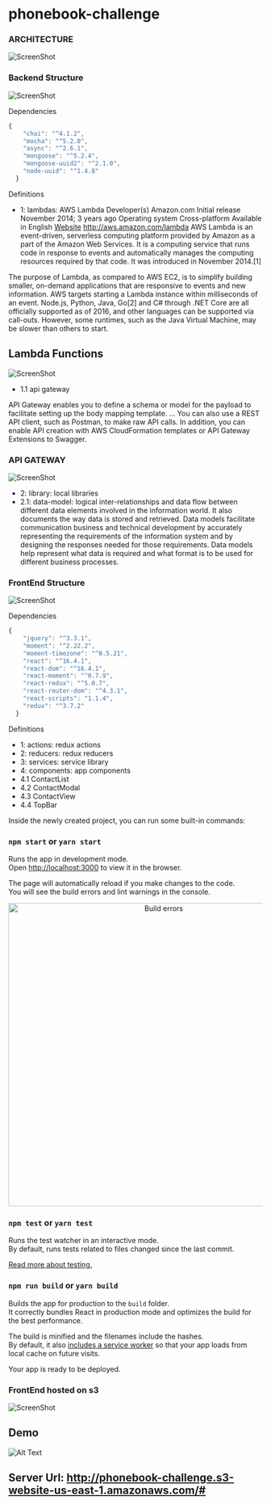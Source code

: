 # phonebook-challenge

### ARCHITECTURE
![ScreenShot](https://github.com/jhoncbuendia/phonebook-challenge/blob/master/img/architecture.png)

### Backend Structure
![ScreenShot](https://github.com/jhoncbuendia/phonebook-challenge/blob/master/img/backend_structure.png)

Dependencies

```javascript
{
    "chai": "^4.1.2",
    "mocha": "^5.2.0",
    "async": "^2.6.1",
    "mongoose": "^5.2.4",
    "mongoose-uuid2": "^2.1.0",
    "node-uuid": "^1.4.8"
  }
```
Definitions

* 1: lambdas: AWS Lambda Developer(s)	Amazon.com Initial release	November 2014; 3 years ago Operating system	Cross-platform Available in	English [Website](http://aws.amazon.com/lambda)	http://aws.amazon.com/lambda AWS Lambda is an event-driven, serverless computing platform provided by Amazon as a part of the Amazon Web Services. It is a computing service that runs code in response to events and automatically manages the computing resources required by that code. It was introduced in November 2014.[1]

The purpose of Lambda, as compared to AWS EC2, is to simplify building smaller, on-demand applications that are responsive to events and new information. AWS targets starting a Lambda instance within milliseconds of an event. Node.js, Python, Java, Go[2] and C# through .NET Core are all officially supported as of 2016, and other languages can be supported via call-outs. However, some runtimes, such as the Java Virtual Machine, may be slower than others to start.

## Lambda Functions
![ScreenShot](https://github.com/jhoncbuendia/phonebook-challenge/blob/master/img/lambda.png)

* 1.1 api gateway

API Gateway enables you to define a schema or model for the payload to facilitate setting up the body mapping template. ... You can also use a REST API client, such as Postman, to make raw API calls. In addition, you can enable API creation with AWS CloudFormation templates or API Gateway Extensions to Swagger.

### API GATEWAY
![ScreenShot](https://github.com/jhoncbuendia/phonebook-challenge/blob/master/img/api_gateway2.png)

* 2: library: local libraries
* 2.1: data-model: logical inter-relationships and data flow between different data elements involved in the information world. It also documents the way data is stored and retrieved. Data models facilitate communication business and technical development by accurately representing the requirements of the information system and by designing the responses needed for those requirements. Data models help represent what data is required and what format is to be used for different business processes.

### FrontEnd Structure
![ScreenShot](https://github.com/jhoncbuendia/phonebook-challenge/blob/master/img/frontend_structure.png)

Dependencies

```javascript
{
    "jquery": "^3.3.1",
    "moment": "^2.22.2",
    "moment-timezone": "^0.5.21",
    "react": "^16.4.1",
    "react-dom": "^16.4.1",
    "react-moment": "^0.7.9",
    "react-redux": "^5.0.7",
    "react-router-dom": "^4.3.1",
    "react-scripts": "1.1.4",
    "redux": "^3.7.2"
  }
```
Definitions

* 1: actions: redux actions
* 2: reducers: redux reducers
* 3: services: service library
* 4: components: app components
* 4.1 ContactList
* 4.2 ContactModal
* 4.3 ContactView
* 4.4 TopBar


Inside the newly created project, you can run some built-in commands:

### `npm start` or `yarn start`

Runs the app in development mode.<br>
Open [http://localhost:3000](http://localhost:3000) to view it in the browser.

The page will automatically reload if you make changes to the code.<br>
You will see the build errors and lint warnings in the console.

<p align='center'>
<img src='https://cdn.rawgit.com/marionebl/create-react-app/9f62826/screencast-error.svg' width='600' alt='Build errors'>
</p>

### `npm test` or `yarn test`

Runs the test watcher in an interactive mode.<br>
By default, runs tests related to files changed since the last commit.

[Read more about testing.](https://github.com/facebook/create-react-app/blob/master/packages/react-scripts/template/README.md#running-tests)

### `npm run build` or `yarn build`

Builds the app for production to the `build` folder.<br>
It correctly bundles React in production mode and optimizes the build for the best performance.

The build is minified and the filenames include the hashes.<br>
By default, it also [includes a service worker](https://github.com/facebook/create-react-app/blob/master/packages/react-scripts/template/README.md#making-a-progressive-web-app) so that your app loads from local cache on future visits.

Your app is ready to be deployed.

### FrontEnd hosted on s3
![ScreenShot](https://github.com/jhoncbuendia/phonebook-challenge/blob/master/img/s3.png)

## Demo
![Alt Text](https://github.com/jhoncbuendia/phonebook-challenge/blob/master/img/example.gif)

## Server Url: http://phonebook-challenge.s3-website-us-east-1.amazonaws.com/#

